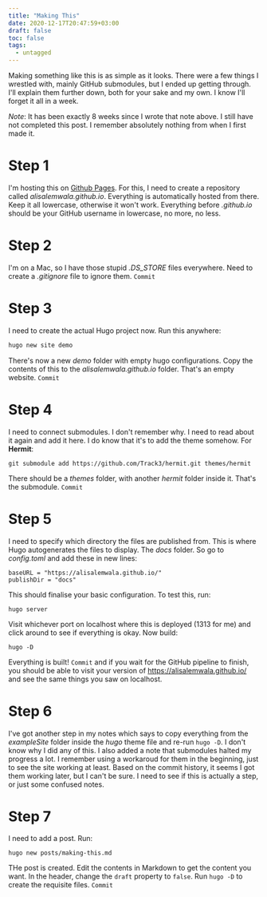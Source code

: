 ```yaml
---
title: "Making This"
date: 2020-12-17T20:47:59+03:00
draft: false
toc: false
tags: 
  - untagged
---
```


Making something like this is as simple as it looks. There were a few things I wrestled with, mainly GitHub submodules, but I ended up getting through. I'll explain them further down, both for your sake and my own. I know I'll forget it all in a week.

*Note*: It has been exactly 8 weeks since I wrote that note above. I still have not completed this post. I remember absolutely nothing from when I first made it.

# Step 1
I'm hosting this on [Github Pages](https://pages.github.com/). For this, I need to create a repository called *alisalemwala.github.io*. Everything is automatically hosted from there. Keep it all lowercase, otherwise it won't work. Everything before *.github.io* should be your GitHub username in lowercase, no more, no less.

# Step 2
I'm on a Mac, so I have those stupid *.DS_STORE* files everywhere. Need to create a *.gitignore* file to ignore them. `Commit`

# Step 3
I need to create the actual Hugo project now. Run this anywhere:
```bash
hugo new site demo
```
There's now a new *demo* folder with empty hugo configurations. Copy the contents of this to the *alisalemwala.github.io* folder. That's an empty website. `Commit`

# Step 4
I need to connect submodules. I don't remember why. I need to read about it again and add it here. I do know that it's to add the theme somehow. For **Hermit**:
```
git submodule add https://github.com/Track3/hermit.git themes/hermit
```
There should be a *themes* folder, with another *hermit* folder inside it. That's the submodule. `Commit`

# Step 5
I need to specify which directory the files are published from. This is where Hugo autogenerates the files to display. The *docs* folder. So go to *config.toml* and add these in new lines:
```
baseURL = "https://alisalemwala.github.io/"
publishDir = "docs"
```
This should finalise your basic configuration. To test this, run:
```
hugo server
```
Visit whichever port on localhost where this is deployed (1313 for me) and click around to see if everything is okay. Now build:
```
hugo -D
```
Everything is built! `Commit` and if you wait for the GitHub pipeline to finish, you should be able to visit your version of https://alisalemwala.github.io/ and see the same things you saw on localhost.

# Step 6
I've got another step in my notes which says to copy everything from the *exampleSite* folder inside the *hugo* theme file and re-run `hugo -D`. I don't know why I did any of this. I also added a note that submodules halted my progress a lot. I remember using a workaroud for them in the beginning, just to see the site working at least. Based on the commit history, it seems I got them working later, but I can't be sure. I need to see if this is actually a step, or just some confused notes.

# Step 7
I need to add a post. Run:
```
hugo new posts/making-this.md
```
THe post is created. Edit the contents in Markdown to get the content you want. In the header, change the `draft` property to `false`. Run `hugo -D` to create the requisite files. `Commit`